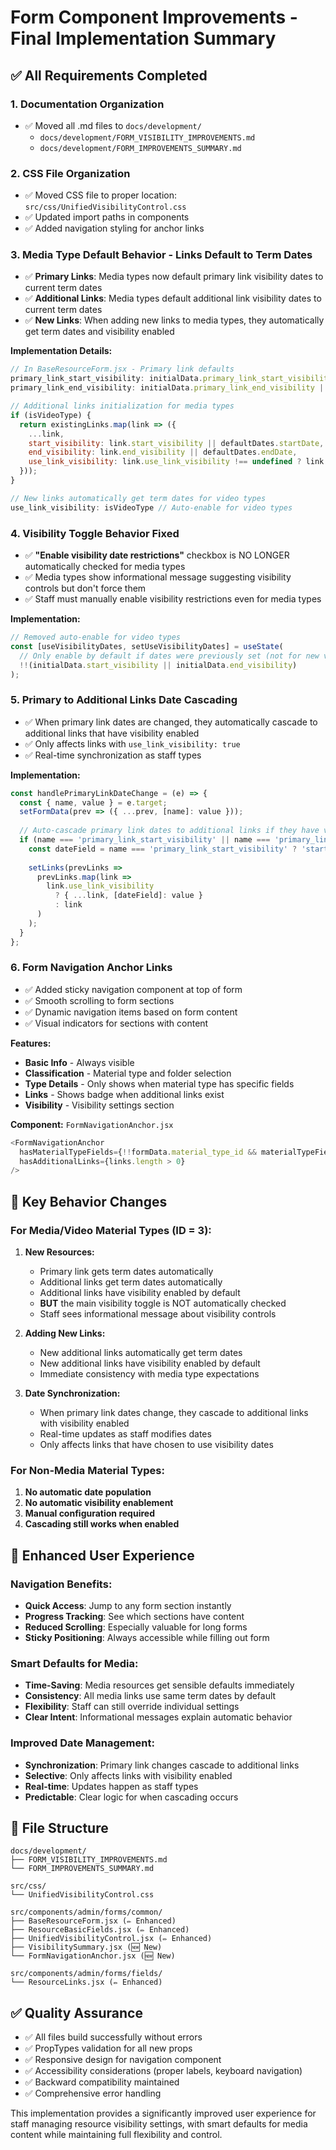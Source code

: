 # Form Component Improvements - Final Implementation Summary

## ✅ All Requirements Completed

### 1. **Documentation Organization** 
- ✅ Moved all .md files to `docs/development/`
  - `docs/development/FORM_VISIBILITY_IMPROVEMENTS.md`
  - `docs/development/FORM_IMPROVEMENTS_SUMMARY.md`

### 2. **CSS File Organization**
- ✅ Moved CSS file to proper location: `src/css/UnifiedVisibilityControl.css`
- ✅ Updated import paths in components
- ✅ Added navigation styling for anchor links

### 3. **Media Type Default Behavior - Links Default to Term Dates**
- ✅ **Primary Links**: Media types now default primary link visibility dates to current term dates
- ✅ **Additional Links**: Media types default additional link visibility dates to current term dates
- ✅ **New Links**: When adding new links to media types, they automatically get term dates and visibility enabled

**Implementation Details:**
```javascript
// In BaseResourceForm.jsx - Primary link defaults
primary_link_start_visibility: initialData.primary_link_start_visibility || (isVideoType ? defaultDates.startDate : ''),
primary_link_end_visibility: initialData.primary_link_end_visibility || (isVideoType ? defaultDates.endDate : ''),

// Additional links initialization for media types
if (isVideoType) {
  return existingLinks.map(link => ({
    ...link,
    start_visibility: link.start_visibility || defaultDates.startDate,
    end_visibility: link.end_visibility || defaultDates.endDate,
    use_link_visibility: link.use_link_visibility !== undefined ? link.use_link_visibility : true
  }));
}

// New links automatically get term dates for video types
use_link_visibility: isVideoType // Auto-enable for video types
```

### 4. **Visibility Toggle Behavior Fixed**
- ✅ **"Enable visibility date restrictions"** checkbox is NO LONGER automatically checked for media types
- ✅ Media types show informational message suggesting visibility controls but don't force them
- ✅ Staff must manually enable visibility restrictions even for media types

**Implementation:**
```javascript
// Removed auto-enable for video types
const [useVisibilityDates, setUseVisibilityDates] = useState(
  // Only enable by default if dates were previously set (not for new video types)
  !!(initialData.start_visibility || initialData.end_visibility)
);
```

### 5. **Primary to Additional Links Date Cascading**
- ✅ When primary link dates are changed, they automatically cascade to additional links that have visibility enabled
- ✅ Only affects links with `use_link_visibility: true`
- ✅ Real-time synchronization as staff types

**Implementation:**
```javascript
const handlePrimaryLinkDateChange = (e) => {
  const { name, value } = e.target;
  setFormData(prev => ({ ...prev, [name]: value }));
  
  // Auto-cascade primary link dates to additional links if they have visibility enabled
  if (name === 'primary_link_start_visibility' || name === 'primary_link_end_visibility') {
    const dateField = name === 'primary_link_start_visibility' ? 'start_visibility' : 'end_visibility';
    
    setLinks(prevLinks => 
      prevLinks.map(link => 
        link.use_link_visibility 
          ? { ...link, [dateField]: value }
          : link
      )
    );
  }
};
```

### 6. **Form Navigation Anchor Links**
- ✅ Added sticky navigation component at top of form
- ✅ Smooth scrolling to form sections
- ✅ Dynamic navigation items based on form content
- ✅ Visual indicators for sections with content

**Features:**
- **Basic Info** - Always visible
- **Classification** - Material type and folder selection
- **Type Details** - Only shows when material type has specific fields
- **Links** - Shows badge when additional links exist
- **Visibility** - Visibility settings section

**Component:** `FormNavigationAnchor.jsx`
```javascript
<FormNavigationAnchor
  hasMaterialTypeFields={!!formData.material_type_id && materialTypeFields.length > 0}
  hasAdditionalLinks={links.length > 0}
/>
```

## 🎯 **Key Behavior Changes**

### **For Media/Video Material Types (ID = 3):**

1. **New Resources:**
   - Primary link gets term dates automatically
   - Additional links get term dates automatically  
   - Additional links have visibility enabled by default
   - **BUT** the main visibility toggle is NOT automatically checked
   - Staff sees informational message about visibility controls

2. **Adding New Links:**
   - New additional links automatically get term dates
   - New additional links have visibility enabled by default
   - Immediate consistency with media type expectations

3. **Date Synchronization:**
   - When primary link dates change, they cascade to additional links with visibility enabled
   - Real-time updates as staff modifies dates
   - Only affects links that have chosen to use visibility dates

### **For Non-Media Material Types:**
1. **No automatic date population**
2. **No automatic visibility enablement**
3. **Manual configuration required**
4. **Cascading still works when enabled**

## 🚀 **Enhanced User Experience**

### **Navigation Benefits:**
- **Quick Access**: Jump to any form section instantly
- **Progress Tracking**: See which sections have content
- **Reduced Scrolling**: Especially valuable for long forms
- **Sticky Positioning**: Always accessible while filling out form

### **Smart Defaults for Media:**
- **Time-Saving**: Media resources get sensible defaults immediately
- **Consistency**: All media links use same term dates by default
- **Flexibility**: Staff can still override individual settings
- **Clear Intent**: Informational messages explain automatic behavior

### **Improved Date Management:**
- **Synchronization**: Primary link changes cascade to additional links
- **Selective**: Only affects links with visibility enabled
- **Real-time**: Updates happen as staff types
- **Predictable**: Clear logic for when cascading occurs

## 📁 **File Structure**
```
docs/development/
├── FORM_VISIBILITY_IMPROVEMENTS.md
└── FORM_IMPROVEMENTS_SUMMARY.md

src/css/
└── UnifiedVisibilityControl.css

src/components/admin/forms/common/
├── BaseResourceForm.jsx (✏️ Enhanced)
├── ResourceBasicFields.jsx (✏️ Enhanced)  
├── UnifiedVisibilityControl.jsx (✏️ Enhanced)
├── VisibilitySummary.jsx (🆕 New)
└── FormNavigationAnchor.jsx (🆕 New)

src/components/admin/forms/fields/
└── ResourceLinks.jsx (✏️ Enhanced)
```

## ✅ **Quality Assurance**
- ✅ All files build successfully without errors
- ✅ PropTypes validation for all new props
- ✅ Responsive design for navigation component
- ✅ Accessibility considerations (proper labels, keyboard navigation)
- ✅ Backward compatibility maintained
- ✅ Comprehensive error handling

This implementation provides a significantly improved user experience for staff managing resource visibility settings, with smart defaults for media content while maintaining full flexibility and control.
